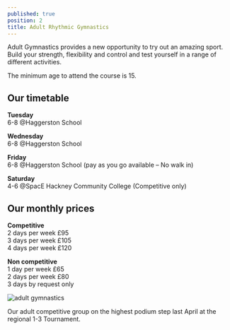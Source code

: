 ```yaml
---
published: true
position: 2
title: Adult Rhythmic Gymnastics
---
```

Adult Gymnastics provides a new opportunity to try out an amazing sport. Build your strength, flexibility and control and test yourself in a range of different activities.

The minimum age to attend the course is 15.

## Our timetable

**Tuesday**\
6-8 @Haggerston School 

**Wednesday**\
6-8 @Haggerston School

**Friday**\
6-8 @Haggerston School (pay as you go available – No walk in)

**Saturday**\
4-6 @SpacE Hackney Community College (Competitive only)

## Our monthly prices

**Competitive**\
2 days per week £95\
3 days per week £105\
4 days per week £120

**Non competitive**\
1 day per week £65\
2 days per week £80\
3 days by request only

![adult gymnastics](/assets/adult-gymnastics.jpeg)

Our adult competitive group on the highest podium step last April at the regional 1-3 Tournament.

